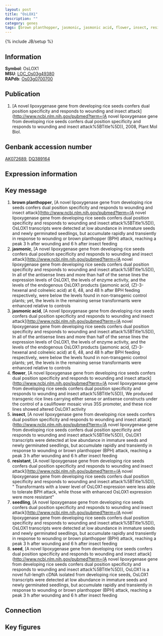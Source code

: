 ```yaml
---
layout: post
title: "OsLOX1"
description: ""
category: genes
tags: [brown planthopper, jasmonic, jasmonic acid, flower, insect, resistant, seedling, seed, Gene]
---
```

{% include JB/setup %}

## Information
__Symbol__: OsLOX1  
__MSU__: [LOC_Os03g49380](http://rice.plantbiology.msu.edu/cgi-bin/ORF_infopage.cgi?orf=LOC_Os03g49380)  
__RAPdb__: [Os03g0700700](http://rapdb.dna.affrc.go.jp/viewer/gbrowse_details/irgsp1?name=Os03g0700700)  

## Publication
1. [A novel lipoxygenase gene from developing rice seeds confers dual position specificity and responds to wounding and insect attack](http://www.ncbi.nlm.nih.gov/pubmed?term=(A novel lipoxygenase gene from developing rice seeds confers dual position specificity and responds to wounding and insect attack%5BTitle%5D)), 2008, Plant Mol Biol.

## Genbank accession number
[AK072689](http://www.ncbi.nlm.nih.gov/nuccore/AK072689), [DQ389164](http://www.ncbi.nlm.nih.gov/nuccore/DQ389164)

## Expression information

## Key message
1. __brown planthopper__, [A novel lipoxygenase gene from developing rice seeds confers dual position specificity and responds to wounding and insect attack](http://www.ncbi.nlm.nih.gov/pubmed?term=(A novel lipoxygenase gene from developing rice seeds confers dual position specificity and responds to wounding and insect attack%5BTitle%5D)),  OsLOX1 transcripts were detected at low abundance in immature seeds and newly germinated seedlings, but accumulate rapidly and transiently in response to wounding or brown planthopper (BPH) attack, reaching a peak 3 h after wounding and 6 h after insect feeding
2. __jasmonic__, [A novel lipoxygenase gene from developing rice seeds confers dual position specificity and responds to wounding and insect attack](http://www.ncbi.nlm.nih.gov/pubmed?term=(A novel lipoxygenase gene from developing rice seeds confers dual position specificity and responds to wounding and insect attack%5BTitle%5D)),  In all of the antisense lines and more than half of the sense lines the expression levels of OsLOX1, the levels of enzyme activity, and the levels of the endogenous OsLOX1 products (jasmonic acid, (Z)-3-hexenal and colneleic acid) at 6, 48, and 48 h after BPH feeding respectively, were below the levels found in non-transgenic control plants; yet, the levels in the remaining sense transformants were enhanced relative to controls
3. __jasmonic acid__, [A novel lipoxygenase gene from developing rice seeds confers dual position specificity and responds to wounding and insect attack](http://www.ncbi.nlm.nih.gov/pubmed?term=(A novel lipoxygenase gene from developing rice seeds confers dual position specificity and responds to wounding and insect attack%5BTitle%5D)),  In all of the antisense lines and more than half of the sense lines the expression levels of OsLOX1, the levels of enzyme activity, and the levels of the endogenous OsLOX1 products (jasmonic acid, (Z)-3-hexenal and colneleic acid) at 6, 48, and 48 h after BPH feeding respectively, were below the levels found in non-transgenic control plants; yet, the levels in the remaining sense transformants were enhanced relative to controls
4. __flower__, [A novel lipoxygenase gene from developing rice seeds confers dual position specificity and responds to wounding and insect attack](http://www.ncbi.nlm.nih.gov/pubmed?term=(A novel lipoxygenase gene from developing rice seeds confers dual position specificity and responds to wounding and insect attack%5BTitle%5D)),  We produced transgenic rice lines carrying either sense or antisense constructs under the control of a cauliflower mosaic virus 35S promoter, and these rice lines showed altered OsLOX1 activity
5. __insect__, [A novel lipoxygenase gene from developing rice seeds confers dual position specificity and responds to wounding and insect attack](http://www.ncbi.nlm.nih.gov/pubmed?term=(A novel lipoxygenase gene from developing rice seeds confers dual position specificity and responds to wounding and insect attack%5BTitle%5D)),  OsLOX1 transcripts were detected at low abundance in immature seeds and newly germinated seedlings, but accumulate rapidly and transiently in response to wounding or brown planthopper (BPH) attack, reaching a peak 3 h after wounding and 6 h after insect feeding
6. __resistant__, [A novel lipoxygenase gene from developing rice seeds confers dual position specificity and responds to wounding and insect attack](http://www.ncbi.nlm.nih.gov/pubmed?term=(A novel lipoxygenase gene from developing rice seeds confers dual position specificity and responds to wounding and insect attack%5BTitle%5D)), " Transformants with a lower level of OsLOX1 expression were less able to tolerate BPH attack, while those with enhanced OsLOX1 expression were more resistant"
7. __seedling__, [A novel lipoxygenase gene from developing rice seeds confers dual position specificity and responds to wounding and insect attack](http://www.ncbi.nlm.nih.gov/pubmed?term=(A novel lipoxygenase gene from developing rice seeds confers dual position specificity and responds to wounding and insect attack%5BTitle%5D)),  OsLOX1 transcripts were detected at low abundance in immature seeds and newly germinated seedlings, but accumulate rapidly and transiently in response to wounding or brown planthopper (BPH) attack, reaching a peak 3 h after wounding and 6 h after insect feeding
8. __seed__, [A novel lipoxygenase gene from developing rice seeds confers dual position specificity and responds to wounding and insect attack](http://www.ncbi.nlm.nih.gov/pubmed?term=(A novel lipoxygenase gene from developing rice seeds confers dual position specificity and responds to wounding and insect attack%5BTitle%5D)), OsLOX1 is a novel full-length cDNA isolated from developing rice seeds, OsLOX1 transcripts were detected at low abundance in immature seeds and newly germinated seedlings, but accumulate rapidly and transiently in response to wounding or brown planthopper (BPH) attack, reaching a peak 3 h after wounding and 6 h after insect feeding

## Connection

## Key figures


